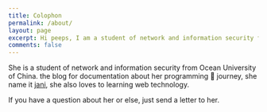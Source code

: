 ```yaml
---
title: Colophon
permalink: /about/
layout: page
excerpt: Hi peeps, I am a student of network and information security from Ocean University of China. This blog records my journey of learning information security.
comments: false
---
```


She is a student of network and information security from Ocean University of China. the blog for documentation about her programming 🎒 journey, she name it <a href="https://github.com/janiShijn" target="_blank" rel="noopener">jani</a>, she also loves to learning web technology.

If you have a question about her or else, just send a letter to her.


